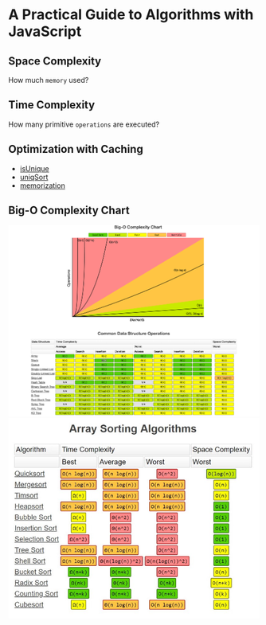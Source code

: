# A Practical Guide to Algorithms with JavaScript

## Space Complexity

How much `memory` used?

## Time Complexity

How many primitive `operations` are executed?

## Optimization with Caching

- [isUnique](./Optimization/isUnique.js)
- [uniqSort](./Optimization/uniqSort.js)
- [memorization](./Optimization/memoization.js)

## Big-O Complexity Chart

![Big-O CheatSheet](./assets/Big-O-CheatSheet.png)
![Array Sorting Algorithms](./assets/Array-Sorting-Algorithms.jpeg)
